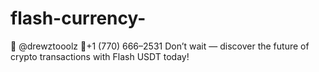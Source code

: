 # flash-currency-
💬 @drewztooolz 📲+1 (770) 666–2531 Don’t wait — discover the future of crypto transactions with Flash USDT today!

